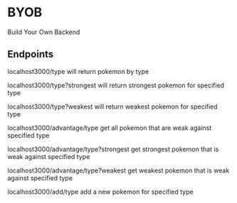 # BYOB
Build Your Own Backend

## Endpoints
localhost3000/type
will return pokemon by type

localhost3000/type?strongest 
will return strongest pokemon for specified type

localhost3000/type?weakest 
will return weakest pokemon for specified type

localhost3000/advantage/type
get all pokemon that are weak against specified type

localhost3000/advantage/type?strongest
get strongest pokemon that is weak against specified type

localhost3000/advantage/type?weakest
get weakest pokemon that is weak against specified type

localhost3000/add/type
add a new pokemon for specified type